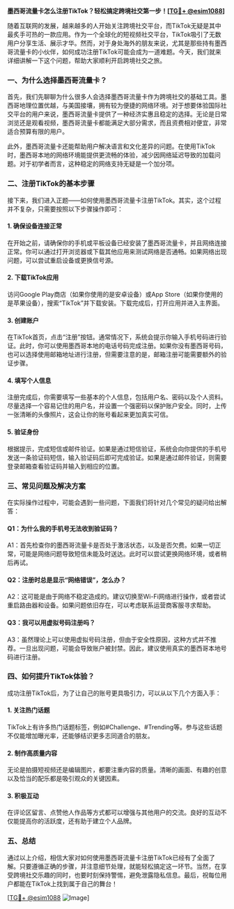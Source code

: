 **墨西哥流量卡怎么注册TikTok？轻松搞定跨境社交第一步！[[TG💪+ @esim1088](https://t.me/s/esim1088)]**

随着互联网的发展，越来越多的人开始关注跨境社交平台，而TikTok无疑是其中最炙手可热的一款应用。作为一个全球化的短视频社交平台，TikTok吸引了无数用户分享生活、展示才华。然而，对于身处海外的朋友来说，尤其是那些持有墨西哥流量卡的小伙伴，如何成功注册TikTok可能会成为一道难题。今天，我们就来详细讲解一下这个问题，帮助大家顺利开启跨境社交之旅。

### 一、为什么选择墨西哥流量卡？

首先，我们先聊聊为什么很多人会选择墨西哥流量卡作为跨境社交的基础工具。墨西哥地理位置优越，与美国接壤，拥有较为便捷的网络环境。对于想要体验国际社交平台的用户来说，墨西哥流量卡提供了一种经济实惠且稳定的选择。无论是日常浏览还是观看视频，墨西哥流量卡都能满足大部分需求，而且资费相对便宜，非常适合预算有限的用户。

此外，墨西哥流量卡还能帮助用户解决语言和文化差异的问题。在使用TikTok时，墨西哥本地的网络环境能提供更流畅的体验，减少因网络延迟导致的加载问题。对于初学者而言，这种稳定的网络支持无疑是一个加分项。

### 二、注册TikTok的基本步骤

接下来，我们进入正题——如何使用墨西哥流量卡注册TikTok。其实，这个过程并不复杂，只需要按照以下步骤操作即可：

#### 1. 确保设备连接正常

在开始之前，请确保你的手机或平板设备已经安装了墨西哥流量卡，并且网络连接正常。你可以通过打开浏览器或下载其他应用来测试网络是否通畅。如果网络出现问题，可以尝试重启设备或更换信号源。

#### 2. 下载TikTok应用

访问Google Play商店（如果你使用的是安卓设备）或App Store（如果你使用的是苹果设备），搜索“TikTok”并下载安装。下载完成后，打开应用并进入主界面。

#### 3. 创建账户

在TikTok首页，点击“注册”按钮。通常情况下，系统会提示你输入手机号码进行验证。此时，你可以使用墨西哥本地的电话号码完成注册。如果你没有墨西哥号码，也可以选择使用邮箱地址进行注册，但需要注意的是，邮箱注册可能需要额外的验证步骤。

#### 4. 填写个人信息

注册完成后，你需要填写一些基本的个人信息，包括用户名、密码以及个人资料。尽量选择一个容易记住的用户名，并设置一个强密码以保护账户安全。同时，上传一张清晰的头像照片，这会让你的账号看起来更加真实可信。

#### 5. 验证身份

根据提示，完成短信或邮件验证。如果是通过短信验证，系统会向你提供的手机号发送一条验证码短信，输入验证码后即可完成验证。如果是通过邮件验证，则需要登录邮箱查看验证码并输入到相应的位置。

### 三、常见问题及解决方案

在实际操作过程中，可能会遇到一些问题，下面我们将针对几个常见的疑问给出解答：

#### Q1：为什么我的手机号无法收到验证码？

A1：首先检查你的墨西哥流量卡是否处于激活状态，以及是否欠费。如果一切正常，可能是网络问题导致短信未能及时送达。此时可以尝试更换网络环境，或者稍后再试。

#### Q2：注册时总是显示“网络错误”，怎么办？

A2：这可能是由于网络不稳定造成的。建议切换至Wi-Fi网络进行操作，或者尝试重启路由器和设备。如果问题依旧存在，可以考虑联系运营商客服寻求帮助。

#### Q3：我可以用虚拟号码注册吗？

A3：虽然理论上可以使用虚拟号码注册，但由于安全性原因，这种方式并不推荐。一旦出现问题，可能会导致账户被封禁。因此，建议使用真实的墨西哥本地号码进行注册。

### 四、如何提升TikTok体验？

成功注册TikTok后，为了让自己的账号更具吸引力，可以从以下几个方面入手：

#### 1. 关注热门话题

TikTok上有许多热门话题标签，例如#Challenge、#Trending等。参与这些话题不仅能增加曝光率，还能够结识更多志同道合的朋友。

#### 2. 制作高质量内容

无论是拍摄短视频还是编辑图片，都要注重内容的质量。清晰的画面、有趣的创意以及恰当的配乐都是吸引观众的关键因素。

#### 3. 积极互动

在评论区留言、点赞他人作品等方式都可以增强与其他用户的交流。良好的互动不仅能提高你的活跃度，还有助于建立个人品牌。

### 五、总结

通过以上介绍，相信大家对如何使用墨西哥流量卡注册TikTok已经有了全面了解。只要遵循正确的步骤，并注意细节处理，就能轻松搞定这一环节。当然，在享受跨境社交乐趣的同时，也要时刻保持警惕，避免泄露隐私信息。最后，祝每位用户都能在TikTok上找到属于自己的舞台！

[[TG💪+ @esim1088](https://t.me/s/esim1088) ![Image](https://i.postimg.cc/4NQfJmqS/Snipaste-2025-05-13-00-14-12.png)]